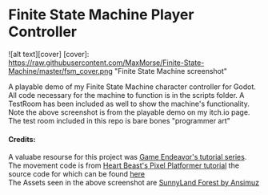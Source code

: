 # Finite State Machine Player Controller

![alt text][cover]
[cover]: https://raw.githubusercontent.com/MaxMorse/Finite-State-Machine/master/fsm_cover.png "Finite State Machine screenshot"

A playable demo of my Finite State Machine character controller for Godot.  All code necessary for the machine to function is in the scripts folder.  A TestRoom has been included as well to show the machine's functionality.  Note the above screenshot is from the playable demo on my itch.io page.  The test room included in this repo is bare bones "programmer art"  

#### Credits:
A valuabe resourse for this project was [Game Endeavor's tutorial series](https://www.youtube.com/playlist?list=PL4QJmtZWf50mGwKVM_Ak8ThmO_PCDchsR).  
The movement code is from [Heart Beast's Pixel Platformer tutorial](https://www.youtube.com/watch?v=0713nlQxU7I&t=1658s) the source code for which can be found [here](https://github.com/uheartbeast/simple--heart-platformer)   
The Assets seen in the above screenshot are [SunnyLand Forest by Ansimuz](https://ansimuz.itch.io/sunnyland-forest)
